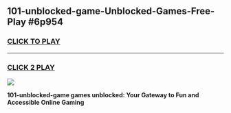 
## 101-unblocked-game-Unblocked-Games-Free-Play #6p954
<h3>
<a href="https://us.freeplayer.one?title=101-unblocked-game&ref=9M">CLICK TO PLAY</a></h3>
<hr>

<h3>
<a href="https://us.freeplayer.one?title=101-unblocked-game&ref=9M">CLICK 2 PLAY</a>
  
</h3>

<a href="https://us.freeplayer.one?title=101-unblocked-game&ref=9M"><img src="https://clearcache.store/games.png"></a>


**101-unblocked-game games unblocked: Your Gateway to Fun and Accessible Online Gaming**
